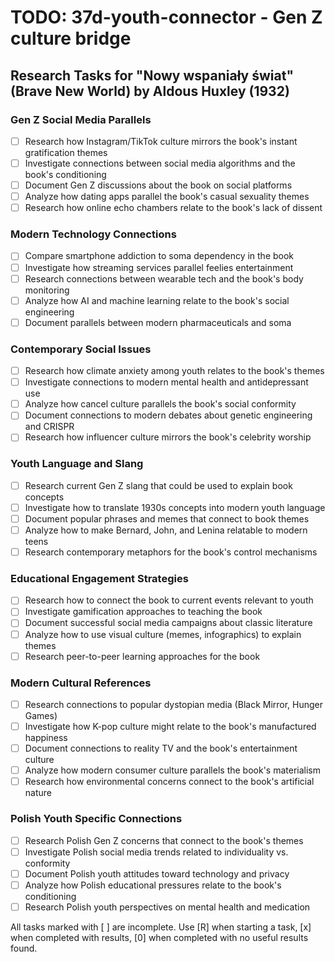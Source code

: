 # TODO: 37d-youth-connector - Gen Z culture bridge

## Research Tasks for "Nowy wspaniały świat" (Brave New World) by Aldous Huxley (1932)

### Gen Z Social Media Parallels
- [ ] Research how Instagram/TikTok culture mirrors the book's instant gratification themes
- [ ] Investigate connections between social media algorithms and the book's conditioning
- [ ] Document Gen Z discussions about the book on social platforms
- [ ] Analyze how dating apps parallel the book's casual sexuality themes
- [ ] Research how online echo chambers relate to the book's lack of dissent

### Modern Technology Connections
- [ ] Compare smartphone addiction to soma dependency in the book
- [ ] Investigate how streaming services parallel feelies entertainment
- [ ] Research connections between wearable tech and the book's body monitoring
- [ ] Analyze how AI and machine learning relate to the book's social engineering
- [ ] Document parallels between modern pharmaceuticals and soma

### Contemporary Social Issues
- [ ] Research how climate anxiety among youth relates to the book's themes
- [ ] Investigate connections to modern mental health and antidepressant use
- [ ] Analyze how cancel culture parallels the book's social conformity
- [ ] Document connections to modern debates about genetic engineering and CRISPR
- [ ] Research how influencer culture mirrors the book's celebrity worship

### Youth Language and Slang
- [ ] Research current Gen Z slang that could be used to explain book concepts
- [ ] Investigate how to translate 1930s concepts into modern youth language
- [ ] Document popular phrases and memes that connect to book themes
- [ ] Analyze how to make Bernard, John, and Lenina relatable to modern teens
- [ ] Research contemporary metaphors for the book's control mechanisms

### Educational Engagement Strategies
- [ ] Research how to connect the book to current events relevant to youth
- [ ] Investigate gamification approaches to teaching the book
- [ ] Document successful social media campaigns about classic literature
- [ ] Analyze how to use visual culture (memes, infographics) to explain themes
- [ ] Research peer-to-peer learning approaches for the book

### Modern Cultural References
- [ ] Research connections to popular dystopian media (Black Mirror, Hunger Games)
- [ ] Investigate how K-pop culture might relate to the book's manufactured happiness
- [ ] Document connections to reality TV and the book's entertainment culture
- [ ] Analyze how modern consumer culture parallels the book's materialism
- [ ] Research how environmental concerns connect to the book's artificial nature

### Polish Youth Specific Connections
- [ ] Research Polish Gen Z concerns that connect to the book's themes
- [ ] Investigate Polish social media trends related to individuality vs. conformity
- [ ] Document Polish youth attitudes toward technology and privacy
- [ ] Analyze how Polish educational pressures relate to the book's conditioning
- [ ] Research Polish youth perspectives on mental health and medication

All tasks marked with [ ] are incomplete. Use [R] when starting a task, [x] when completed with results, [0] when completed with no useful results found.
